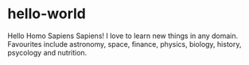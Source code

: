 # hello-world
Hello Homo Sapiens Sapiens! I love to learn new things in any domain. Favourites include astronomy, space, finance, physics, biology, history, psycology and nutrition. 
